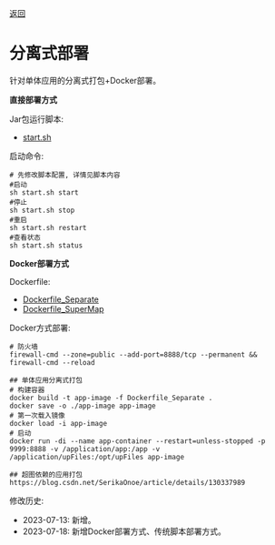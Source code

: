 [返回](../)

# 分离式部署

针对单体应用的分离式打包+Docker部署。


**直接部署方式**

Jar包运行脚本:
* [start.sh](https://github.com/yoko-murasame/jeecg-boot/blob/yoko-3.4.3last/docs/DevOps/app/start.sh)

启动命令:
```shell
# 先修改脚本配置, 详情见脚本内容
#启动
sh start.sh start
#停止
sh start.sh stop
#重启
sh start.sh restart
#查看状态
sh start.sh status
```

**Docker部署方式**

Dockerfile:
* [Dockerfile_Separate](https://github.com/yoko-murasame/jeecg-boot/blob/yoko-3.4.3last/jeecg-module-system/jeecg-system-start/Dockerfile_Separate)
* [Dockerfile_SuperMap](https://github.com/yoko-murasame/jeecg-boot/blob/yoko-3.4.3last/jeecg-module-system/jeecg-system-start/Dockerfile_SuperMap)

Docker方式部署:
```shell
# 防火墙
firewall-cmd --zone=public --add-port=8888/tcp --permanent && firewall-cmd --reload

## 单体应用分离式打包
# 构建容器
docker build -t app-image -f Dockerfile_Separate .
docker save -o ./app-image app-image
# 第一次载入镜像
docker load -i app-image
# 启动
docker run -di --name app-container --restart=unless-stopped -p 9999:8888 -v /application/app:/app -v /application/upFiles:/opt/upFiles app-image

## 超图依赖的应用打包
https://blog.csdn.net/SerikaOnoe/article/details/130337989
```

修改历史:
* 2023-07-13: 新增。
* 2023-07-18: 新增Docker部署方式、传统脚本部署方式。

